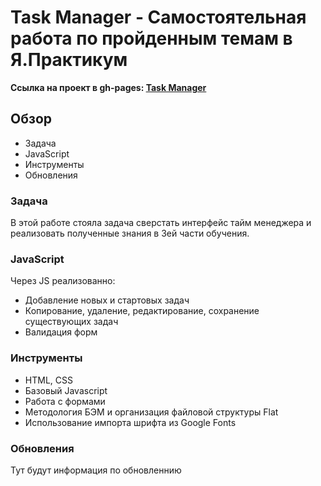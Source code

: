# Task Manager - Самостоятельная работа по пройденным темам в Я.Практикум

**Ссылка на проект в gh-pages: [Task Manager](https://comediant24.github.io/todolist/)**

## Обзор

* Задача
* JavaScript
* Инструменты
* Обновления

### Задача

В этой работе стояла задача сверстать интерфейс тайм менеджера и реализовать полученные знания в 3ей части обучения.

### JavaScript

Через JS реализованно:
- Добавление новых и стартовых задач
- Копирование, удаление, редактирование, сохранение существующих задач
- Валидация форм

### Инструменты

- HTML, CSS
- Базовый Javascript
- Работа с формами
- Методология БЭМ и организация файловой структуры Flat
- Использование импорта шрифта из Google Fonts

### Обновления

Тут будут информация по обновленнию